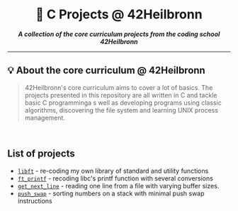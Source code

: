 <h1 align="center">
	🧰  C Projects @ 42Heilbronn
</h1>

<p align="center">
	<b><i> A collection of the core curriculum projects from the coding school 42Heilbronn</i></b><br>

---
## 💡  About the core curriculum @ 42Heilbronn

> 42Heilbronn's core curriculum aims to cover a lot of basics. The projects presented in this repository are all written in C and tackle basic C programminga s well as developing programs using classic algorithms, discovering the file system and learning UNIX process management. 
<br>

## List of projects

* [`libft`](./libft)			- re-coding my own library of standard and utility functions
* [`ft_printf`](./ft_printf) 	- recoding libc's printf function with several conversions
* [`get_next_line`](./get_next_line) - reading one line from a file with varying buffer sizes.
* [`push_swap`](./push_swap)		- sorting numbers on a stack with minimal push swap instructions
<br>
<br>